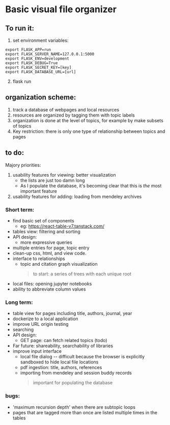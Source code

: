# Basic visual file organizer

## To run it:
1. set environment variables:
```
export FLASK_APP=run
export FLASK_SERVER_NAME=127.0.0.1:5000
export FLASK_ENV=development
export FLASK_DEBUG=True
export FLASK_SECRET_KEY=[key]
export FLASK_DATABASE_URL=[url]
```
2. flask run


## organization scheme:
1. track a database of webpages and local resources
2. resources are organized by tagging them with topic labels
3. organization is done at the level of topics, for example by make subsets of topics
4. Key restriction: there is only one type of relationship between topics and pages


## to do:
Majory priorities:
1. usability features for viewing: better visualization
    - the lists are just too damn long
    - As I populate the database, it's becoming clear that this is _the_ most important feature
2. usability features for adding: loading from mendeley archives 


### Short term:
- find basic set of components
    * eg: https://react-table-v7.tanstack.com/
- tables view: filtering and sorting
- API design:
    * more expressive queries
- multiple entries for page, topic entry
- clean-up css, html, and view code.
- interface to relationships
    * topic and citation graph visualization
        > to start: a series of trees with each unique root
- local files: opening jupyter notebooks
- ability to abbreviate column values


### Long term:
- table view for pages including title, authors, journal, year
- dockerize to a local application
- improve URL origin testing
- searching
- API design:
    * GET page: can fetch related topics (todo)
- Far future: shareability, searchability of libraries
- improve input interface
    * local file dialog -- difficult because the browser is explicitly sandboxed to hide local file locations
    * pdf ingestion: title, authors, references
    * importing from mendeley and session buddy records
        > important for populating the database

### bugs:
- 'maximum recursion depth' when there are subtopic loops
- pages that are tagged more than once are listed multiple times in the tables


